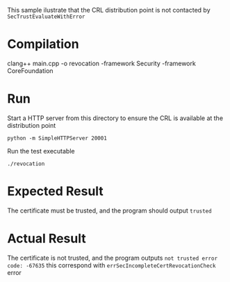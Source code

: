 This sample ilustrate that the CRL distribution point is not contacted by `SecTrustEvaluateWithError`

# Compilation

clang++ main.cpp -o revocation -framework Security -framework CoreFoundation

# Run

Start a HTTP server from this directory to ensure the CRL is available at the distribution point

```
python -m SimpleHTTPServer 20001
```

Run the test executable

```
./revocation
```

# Expected Result

The certificate must be trusted, and the program should output `trusted`

# Actual Result

The certificate is not trusted, and the program outputs `not trusted error code: -67635`
this correspond with `errSecIncompleteCertRevocationCheck` error
